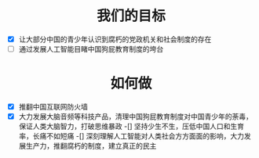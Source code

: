 <h1 align="center">我们的目标</h1>

-[x] 让大部分中国的青少年认识到腐朽的党政机关和社会制度的存在
-[ ] 通过发展人工智能目睹中国狗屁教育制度的垮台

<h1 align="center">如何做</h1>

-[x] 推翻中国互联网防火墙
-[x] 大力发展大脑音频等科技产品，清理中国狗屁教育制度对中国青少年的荼毒，保证人类大脑智力，打破思维暴政
-[] 坚持少生不生，压低中国人口和生育率，长痛不如短痛
-[] 深刻理解人工智能对人类社会方方面面的影响，大力发展生产力，推翻腐朽的制度，建立真正的民主
